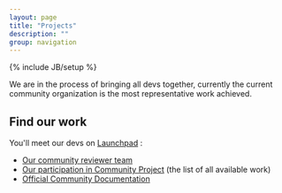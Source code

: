 ```yaml
---
layout: page
title: "Projects"
description: ""
group: navigation
---
```

{% include JB/setup %}

We are in the process of bringing all devs together, currently the current community organization is the most representative work achieved.

## Find our work

You'll meet our devs on [Launchpad](https://launchpad.net) :

+ [Our community reviewer team](https://launchpad.net/~openerp-community-reviewer)
+ [Our participation in Community Project](https://launchpad.net/~openerp-community-reviewer/+participation) (the list of all available work)
+ [Official Community Documentation](https://doc.openerp.com/contribute/02_working_in_teams/)
    
